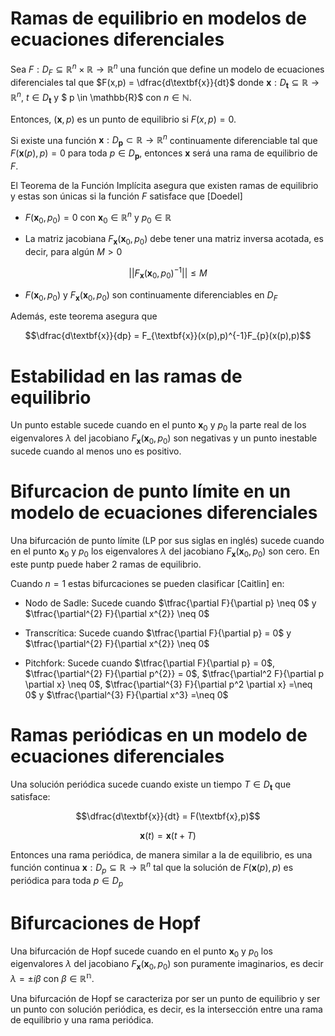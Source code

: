 # Ramas de equilibrio en modelos de ecuaciones diferenciales

Sea $F: D_{F} \subseteq \mathbb{R}^{n}\times\mathbb{R} \rightarrow \mathbb{R}^{n}$ una función que define un modelo de ecuaciones diferenciales tal que $F(x,p) = \dfrac{d\textbf{x}}{dt}$ donde $\textbf{x}: D_{\textbf{t}}\subseteq \mathbb{R} \rightarrow \mathbb{R}^{n}$, $t\in D_{\textbf{t}}$ y $ p \in \mathbb{R}$ con $n \in \mathbb{N}$. 

Entonces, $(\textbf{x},p)$ es un punto de equilibrio si $F(x,p) = 0$.

Si existe una función $\textbf{x}:D_{\textbf{p}} \subset \mathbb{R} \rightarrow \mathbb{R}^{n}$ continuamente diferenciable tal que $F(\textbf{x}(p),p) = 0$ para toda $p \in D_{\textbf{p}}$, entonces $\textbf{x}$ será una rama de equilibrio de $F$.

El Teorema de la Función Implícita asegura que existen ramas de equilibrio y estas son únicas si la función $F$ satisface que [Doedel]

- $F(\textbf{x}_{0},p_{0}) = 0$ con $\textbf{x}_{0} \in \mathbb{R}^{n}$ y $p_{0} \in \mathbb{R}$

- La matriz jacobiana $F_{\textbf{x}}(\textbf{x}_{0},p_{0})$ debe tener una matriz inversa acotada, es decir, para algún $M > 0$

$$||F_{\textbf{x}}(\textbf{x}_{0},p_{0})^{-1}|| \leq M$$

- $F(\textbf{x}_{0},p_{0})$ y $F_{\textbf{x}}(\textbf{x}_{0},p_{0})$ son continuamente diferenciables en $D_{F}$

Además, este teorema asegura que

$$\dfrac{d\textbf{x}}{dp} = F_{\textbf{x}}(x(p),p)^{-1}F_{p}(x(p),p)$$

# Estabilidad en las ramas de equilibrio

Un punto estable sucede cuando en el punto $\textbf{x}_{0}$ y $p_{0}$ la parte real de los eigenvalores $\lambda$ del jacobiano $F_{\textbf{x}}(\textbf{x}_{0},p_{0})$ son negativas y un punto inestable sucede cuando al menos uno es positivo.

# Bifurcacion de punto límite en un modelo de ecuaciones diferenciales

Una bifurcación de punto límite (LP por sus siglas en inglés) sucede cuando en el punto $\textbf{x}_{0}$ y $p_{0}$ los eigenvalores $\lambda$ del jacobiano $F_{\textbf{x}}(\textbf{x}_{0},p_{0})$ son cero. En este puntp puede haber 2 ramas de equilibrio. 

Cuando $n = 1$ estas bifurcaciones se pueden clasificar [Caitlin] en:

- Nodo de Sadle: Sucede cuando $\tfrac{\partial F}{\partial p} \neq 0$ y $\tfrac{\partial^{2} F}{\partial x^{2}} \neq 0$ 

- Transcrítica: Sucede cuando $\tfrac{\partial F}{\partial p} = 0$ y $\tfrac{\partial^{2} F}{\partial x^{2}} \neq 0$ 

- Pitchfork: Sucede cuando $\tfrac{\partial F}{\partial p} = 0$, $\tfrac{\partial^{2} F}{\partial p^{2}} = 0$, $\tfrac{\partial^2 F}{\partial p \partial x} \neq 0$, $\tfrac{\partial^{3} F}{\partial p^2 \partial x} =\neq 0$ y $\tfrac{\partial^{3} F}{\partial x^3} =\neq 0$

# Ramas periódicas en un modelo de ecuaciones diferenciales

Una solución periódica sucede cuando existe un tiempo $T \in D_{\textbf{t}}$ que satisface:

$$\dfrac{d\textbf{x}}{dt} = F(\textbf{x},p)$$

$$\textbf{x}(t) = \textbf{x}(t + T)$$

Entonces una rama periódica, de manera similar a la de equilibrio, es una función continua $\textbf{x}: D_{p}\subseteq \mathbb{R}\rightarrow\mathbb{R}^{n}$ tal que la solución de $F(\textbf{x}(p),p)$ es periódica para toda $p\in D_{p}$

# Bifurcaciones de Hopf

Una bifurcación de Hopf sucede cuando en el punto $\textbf{x}_{0}$ y $p_{0}$ los eigenvalores $\lambda$ del jacobiano $F_{\textbf{x}}(\textbf{x}_{0},p_{0})$ son puramente imaginarios, es decir $\lambda = \pm i \beta$ con $\beta \in \mathbb{R^{n}}$.

Una bifurcación de Hopf se caracteriza por ser un punto de equilibrio y ser un punto con solución periódica, es decir, es la intersección entre una rama de equilibrio y una rama periódica.




